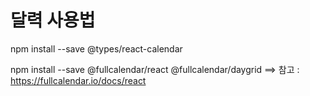 # 달력 사용법

npm install --save @types/react-calendar

npm install --save @fullcalendar/react @fullcalendar/daygrid
==> 참고 : https://fullcalendar.io/docs/react